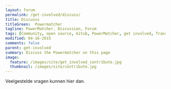 ```yaml
---
layout: forum
permalink: /get-involved/discuss/
title: Discusss 
titleGreen:  Powermatcher
tagline: PowerMatcher, Discussion, Forum
tags: [Community, open source, Gitub, PowerMatcher, get involved, Transactive Energy]
modified: 04-16-2015
comments: false
parent: get-involved
summary: Discuss the Powermatcher on this page
image:
  feature: /images/site/get_involved_contribute.jpg
  thumbnail: /images/site/contribute.jpg
---
```

Veelgestelde vragen kunnen hier dan.